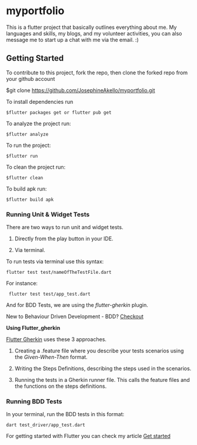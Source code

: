 # myportfolio

This is a flutter project that basically outlines everything 
about me. My languages and skills, my blogs, and my volunteer
activities, you can also message me to start up a chat with me
via the email. :)


## Getting Started
To contribute to this project, fork the repo, then clone the forked repo from your github account

$git clone https://github.com/JosephineAkello/myportfolio.git 

To install dependencies run

    $flutter packages get or flutter pub get
        
To analyze the project run:

    $flutter analyze

To run the project:

    $flutter run

To clean the project run:

    $flutter clean

To build apk run:

    $flutter build apk

### Running Unit & Widget Tests

There are two ways to run unit and widget tests.

1. Directly from the play button in your IDE.

2. Via terminal.

To run tests via terminal use this syntax:

    flutter test test/nameOfTheTestFile.dart

For instance: 

     flutter test test/app_test.dart


And for BDD Tests, we are using the *flutter-gherkin* plugin.

New to Behaviour Driven Development - BDD? [Checkout](https://docs.google.com/document/d/1cZ5D5lSxLS9QvOUmcPJtMjgZwdE2s4B1Kaja7Ynwa94/edit?usp=sharing)

**Using Flutter_gherkin**

[Flutter Gherkin](https://pub.dev/packages/flutter_gherkin) uses these 3 approaches.

1. Creating a .feature file where you describe your tests scenarios using the *Given-When-Then* format.

2. Writing the Steps Definitions, describing the steps used in the scenarios.

3. Running the tests in a Gherkin runner file. This calls the feature files and the functions on the steps definitions.

### Running BDD Tests

In your terminal, run the BDD tests in this format:

    dart test_driver/app_test.dart  


For getting started with Flutter you can check my article 
[Get started](https://medium.com/podiihq/how-to-get-started-on-fun-flutter-699c81c89a8f)
